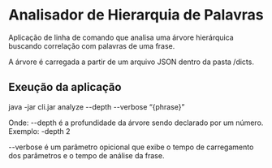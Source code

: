 # Analisador de Hierarquia de Palavras

Aplicação de linha de comando que analisa uma árvore hierárquica buscando correlação com palavras de uma frase.

A árvore é carregada a partir de um arquivo JSON dentro da pasta /dicts.

## Exeução da aplicação

java -jar cli.jar analyze --depth <n> --verbose “{phrase}”

Onde:
--depth <n> é a profundidade da árvore sendo <n> declarado por um número.
Exemplo: -depth 2

--verbose é um parâmetro opicional que exibe o tempo de carregamento dos parâmetros e o tempo de análise da frase.

